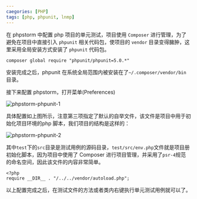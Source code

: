 ```yaml
---
caegories: [PHP]
tags: [php, phpunit, lnmp]
---
```


在 phpstorm 中配置 php 项目的单元测试，项目使用 `Composer` 进行管理，为了避免在项目中直接引入 `phpunit` 相关代码包，使项目的 `vendor` 目录变得臃肿，这里采用全局安装方式安装了 `phpunit` 代码包。

    composer global require "phpunit/phpunit=5.0.*"

安装完成之后，phpunit 在系统全局范围内被安装在了`~/.composer/vendor/bin`目录。

<!--more-->

接下来配置 phpstorm，打开菜单(Preferences)

![phpstorm-phpunit-1](http://source.aicode.cc/markdown/phpunit-dashboard.jpg)

具体配置如上图所示，注意第三项指定了默认的自举文件，该文件是项目中用于初始化项目环境的php 脚本，我们项目的结构是这样的：

![phpstorm-phpunit-2](http://source.aicode.cc/markdown/phpstorm-phpunit-2.jpg)

其中`test`下的`src`目录是测试用例的源码目录，`test/src/env.php`文件就是项目册初始化脚本，因为项目中使用了 Composer 进行项目管理，并采用了`psr-4`规范的命名空间，因此该文件的内容非常简单。

	<?php
	require __DIR__ . "/../../vendor/autoload.php";

以上配置完成之后，在测试文件的方法或者类内右键执行单元测试用例就可以了。
